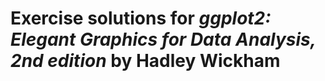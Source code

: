 # Exercise solutions for **_ggplot2: Elegant Graphics for Data Analysis, 2nd edition_** by Hadley Wickham